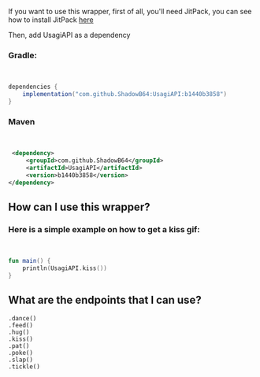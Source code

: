 If you want to use this wrapper, first of all, you'll need JitPack, you can see how to install JitPack [here](https://jitpack.io)

Then, add UsagiAPI as a dependency

### Gradle:
<br>

```gradle
dependencies {
    implementation("com.github.ShadowB64:UsagiAPI:b1440b3858")
}
```

### Maven
<br>

```xml
 <dependency>
	 <groupId>com.github.ShadowB64</groupId>
	 <artifactId>UsagiAPI</artifactId>
	 <version>b1440b3858</version>
</dependency>
```

## How can I use this wrapper?
### Here is a simple example on how to get a kiss gif:
<br>

```kotlin
fun main() { 
    println(UsagiAPI.kiss())
}
```

## What are the endpoints that I can use?
```
.dance()
.feed()
.hug()
.kiss()
.pat()
.poke()
.slap()
.tickle()
```
